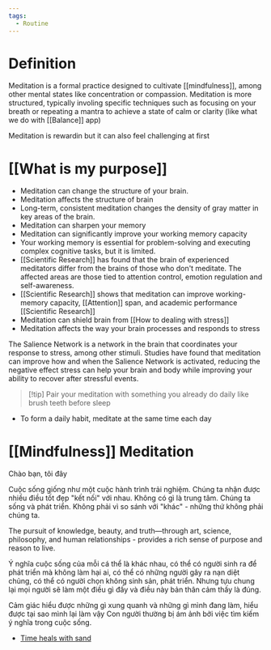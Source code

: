 ```yaml
---
tags:
  - Routine
---
```

# Definition

Meditation is a formal practice designed to cultivate [[mindfulness]], among other mental states like concentration or compassion.
Meditation is more structured, typically involing specific techniques such as focusing on your breath or repeating a mantra to achieve a state of calm or clarity (like what we do with [[Balance]] app)

Meditation is rewardin but it can also feel challenging at first
# [[What is my purpose]]

- Meditation can change the structure of your brain.
- Meditation affects the structure of brain
- Long-term, consistent meditation changes the density of gray matter in key areas of the brain.
- Meditation can sharpen your memory
- Meditation can significantly improve your working memory capacity
- Your working memory is essential for problem-solving and executing complex cognitive tasks, but it is limited. 
- [[Scientific Research]] has found that the brain of experienced meditators differ from the brains of those who don't meditate. The affected areas are those tied to attention control, emotion regulation and self-awareness.
- [[Scientific Research]] shows that meditation can improve working-memory capacity, [[Attention]] span, and academic performance [[Scientific Research]]
- Meditation can shield brain from [[How to dealing with stress]]
- Meditation affects the way your brain processes and responds to stress

The Salience Network is a network in the brain that coordinates your response to stress, among other stimuli. Studies have found that meditation can improve how and when the Salience Network is activated, reducing the negative effect stress can help your brain and body while improving your ability to recover after stressful events.

> [!tip] Pair your meditation with something you already do daily like brush teeth before sleep

- To form a daily habit, meditate at the same time each day

# [[Mindfulness]] Meditation

Chào bạn, tôi đây

Cuộc sống giống như một cuộc hành trình trải nghiệm. Chúng ta nhận được nhiều điều tốt đẹp "kết nối" với nhau. Không có gì là trung tâm.
Chúng ta sống và phát triển. Không phải vì so sánh với "khác" - những thứ không phải chúng ta.

The pursuit of knowledge, beauty, and truth—through art, science, philosophy, and human relationships - provides a rich sense of purpose and reason to live.

Ý nghĩa cuộc sống của mỗi cá thể là khác nhau, có thể có người sinh ra để phát triển mà không làm hại ai, có thể có những người gây ra nạn diệt chủng, có thể có người chọn không sinh sản, phát triển. Nhưng tựu chung lại mọi người sẽ làm một điều gì đấy và điều này bản thân cảm thấy là đúng.

Cảm giác hiểu được những gì xung quanh và những gì mình đang làm, hiểu được tại sao mình lại làm vậy
Con người thường bị ám ảnh bởi việc tìm kiếm ý nghĩa trong cuộc sống.

- [Time heals with sand](https://www.tiktok.com/@fallinginsand/video/7300058678382677253)